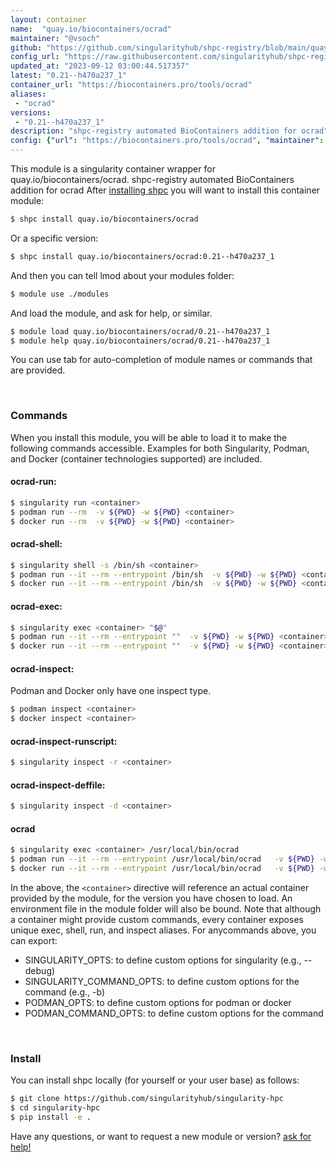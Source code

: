 ```yaml
---
layout: container
name:  "quay.io/biocontainers/ocrad"
maintainer: "@vsoch"
github: "https://github.com/singularityhub/shpc-registry/blob/main/quay.io/biocontainers/ocrad/container.yaml"
config_url: "https://raw.githubusercontent.com/singularityhub/shpc-registry/main/quay.io/biocontainers/ocrad/container.yaml"
updated_at: "2023-09-12 03:00:44.517357"
latest: "0.21--h470a237_1"
container_url: "https://biocontainers.pro/tools/ocrad"
aliases:
 - "ocrad"
versions:
 - "0.21--h470a237_1"
description: "shpc-registry automated BioContainers addition for ocrad"
config: {"url": "https://biocontainers.pro/tools/ocrad", "maintainer": "@vsoch", "description": "shpc-registry automated BioContainers addition for ocrad", "latest": {"0.21--h470a237_1": "sha256:01f099c2bb4c87d487fcd2d18167d64fe8b55f0939d276933ca5be5be2e68314"}, "tags": {"0.21--h470a237_1": "sha256:01f099c2bb4c87d487fcd2d18167d64fe8b55f0939d276933ca5be5be2e68314"}, "docker": "quay.io/biocontainers/ocrad", "aliases": {"ocrad": "/usr/local/bin/ocrad"}}
---
```


This module is a singularity container wrapper for quay.io/biocontainers/ocrad.
shpc-registry automated BioContainers addition for ocrad
After [installing shpc](#install) you will want to install this container module:


```bash
$ shpc install quay.io/biocontainers/ocrad
```

Or a specific version:

```bash
$ shpc install quay.io/biocontainers/ocrad:0.21--h470a237_1
```

And then you can tell lmod about your modules folder:

```bash
$ module use ./modules
```

And load the module, and ask for help, or similar.

```bash
$ module load quay.io/biocontainers/ocrad/0.21--h470a237_1
$ module help quay.io/biocontainers/ocrad/0.21--h470a237_1
```

You can use tab for auto-completion of module names or commands that are provided.

<br>

### Commands

When you install this module, you will be able to load it to make the following commands accessible.
Examples for both Singularity, Podman, and Docker (container technologies supported) are included.

#### ocrad-run:

```bash
$ singularity run <container>
$ podman run --rm  -v ${PWD} -w ${PWD} <container>
$ docker run --rm  -v ${PWD} -w ${PWD} <container>
```

#### ocrad-shell:

```bash
$ singularity shell -s /bin/sh <container>
$ podman run --it --rm --entrypoint /bin/sh  -v ${PWD} -w ${PWD} <container>
$ docker run --it --rm --entrypoint /bin/sh  -v ${PWD} -w ${PWD} <container>
```

#### ocrad-exec:

```bash
$ singularity exec <container> "$@"
$ podman run --it --rm --entrypoint ""  -v ${PWD} -w ${PWD} <container> "$@"
$ docker run --it --rm --entrypoint ""  -v ${PWD} -w ${PWD} <container> "$@"
```

#### ocrad-inspect:

Podman and Docker only have one inspect type.

```bash
$ podman inspect <container>
$ docker inspect <container>
```

#### ocrad-inspect-runscript:

```bash
$ singularity inspect -r <container>
```

#### ocrad-inspect-deffile:

```bash
$ singularity inspect -d <container>
```


#### ocrad

```bash
$ singularity exec <container> /usr/local/bin/ocrad
$ podman run --it --rm --entrypoint /usr/local/bin/ocrad   -v ${PWD} -w ${PWD} <container> -c " $@"
$ docker run --it --rm --entrypoint /usr/local/bin/ocrad   -v ${PWD} -w ${PWD} <container> -c " $@"
```



In the above, the `<container>` directive will reference an actual container provided
by the module, for the version you have chosen to load. An environment file in the
module folder will also be bound. Note that although a container
might provide custom commands, every container exposes unique exec, shell, run, and
inspect aliases. For anycommands above, you can export:

 - SINGULARITY_OPTS: to define custom options for singularity (e.g., --debug)
 - SINGULARITY_COMMAND_OPTS: to define custom options for the command (e.g., -b)
 - PODMAN_OPTS: to define custom options for podman or docker
 - PODMAN_COMMAND_OPTS: to define custom options for the command

<br>

### Install

You can install shpc locally (for yourself or your user base) as follows:

```bash
$ git clone https://github.com/singularityhub/singularity-hpc
$ cd singularity-hpc
$ pip install -e .
```

Have any questions, or want to request a new module or version? [ask for help!](https://github.com/singularityhub/singularity-hpc/issues)